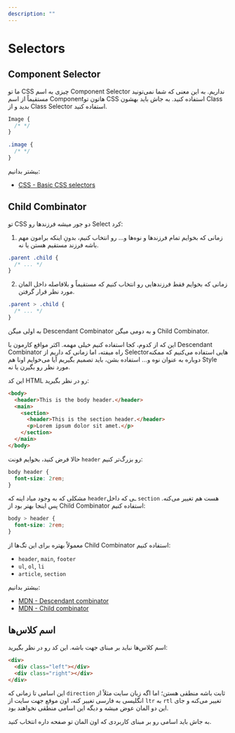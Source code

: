 ```yaml
---
description: ""
---
```


# Selectors

## Component Selector

ما تو CSS چیزی به اسم Component Selector نداریم.
به این معنی که شما نمی‌تونید مستقیماً از اسم Componentهاتون تو CSS استفاده کنید.
به جاش باید بهشون Class بدید و از Class Selector استفاده کنید.

```css title="❌ Wrong Code"
Image {
  /* */
}
```

```css title="✅ Correct Code"
.image {
  /* */
}
```

بیشتر بدانیم:

- [CSS - Basic CSS selectors](https://developer.mozilla.org/en-US/docs/Learn_web_development/Core/Styling_basics/Basic_selectors)

## Child Combinator

تو CSS دو جور میشه فرزندها رو Select کرد:

1. زمانی که بخوایم تمام فرزندها و نوه‌ها و... رو انتخاب کنیم، بدونِ اینکه برامون مهم باشه فرزند مستقیم هستن یا نه.

```css
.parent .child {
  /* ... */
}
```

2. زمانی که بخوایم فقط فرزندهایی رو انتخاب کنیم که مستقیماً و بلافاصله داخل المان مورد نظر قرار گرفتن.

```css
.parent > .child {
  /* ... */
}
```

به اولی میگن Descendant Combinator و به دومی میگن Child Combinator.

این که از کدوم، کجا استفاده کنیم خیلی مهمه.
اکثر مواقع کارمون با Descendant Combinator راه میفته،
اما زمانی که داریم از Selectorهایی استفاده می‌کنیم که ممکنه دوباره به عنوان نوه و... استفاده بشن،
باید تصمیم بگیریم آیا می‌خوایم اونا هم Style مورد نظر رو بگیرن یا نه.

این کد HTML رو در نظر بگیرید:

```html
<body>
  <header>This is the body header.</header>
  <main>
    <section>
      <header>This is the section header.</header>
      <p>Lorem ipsum dolor sit amet.</p>
    </section>
  </main>
</body>
```

حالا فرض کنید، بخوایم فونت `header` رو بزرگ‌تر کنیم:

```css
body header {
  font-size: 2rem;
}
```

مشکلی که به وجود میاد اینه که `header`ـی که داخل `section` هست هم تغییر می‌کنه.
پس اینجا بهتر بود از Child Combinator استفاده کنیم:

```css
body > header {
  font-size: 2rem;
}
```

معمولاً بهتره برای این تگ‌ها از Child Combinator استفاده کنیم:

- `header`, `main`, `footer`
- `ul`, `ol`, `li`
- `article`, `section`

بیشتر بدانیم:

- [MDN - Descendant combinator](https://developer.mozilla.org/en-US/docs/Web/CSS/Descendant_combinator)
- [MDN - Child combinator](https://developer.mozilla.org/en-US/docs/Web/CSS/Child_combinator)

## اسم کلاس‌ها

اسم کلاس‌ها نباید بر مبنای جهت باشه. این کد رو در نظر بگیرید:

```html
<div>
  <div class="left"></div>
  <div class="right"></div>
</div>
```

این اسامی تا زمانی که `direction` ثابت باشه منطقی هستن؛
اما اگه زبان سایت مثلاً از انگلیسی به فارسی تغییر کنه،
اون موقع جهت سایت از `ltr` به `rtl` تغییر می‌کنه و جای این دو المان عوض میشه
و دیگه این اسامی منطقی نخواهند بود.

به جاش باید اسامی رو بر مبنای کاربردی که اون المان تو صفحه داره انتخاب کنید.
